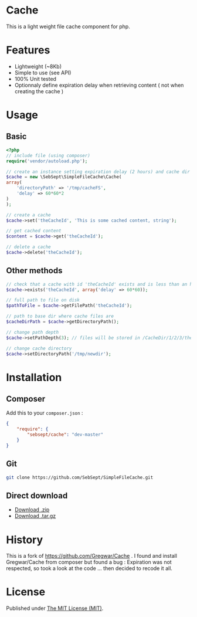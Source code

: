 Cache
=====

This is a light weight file cache component for php. 

Features
========

- Lightweight (~8Kb)
- Simple to use (see API)
- 100% Unit tested
- Optionnaly define expiration delay when retrieving content ( not when creating the cache )

Usage
=====

Basic
-----

```php
<?php
// include file (using composer)
require('vendor/autoload.php');

// create an instance setting expiration delay (2 hours) and cache dir
$cache = new \SebSept\SimpleFileCache\Cache(
array(
    'directoryPath' => '/tmp/cacheFS',
    'delay' => 60*60*2
)
);

// create a cache
$cache->set('theCacheId', 'This is some cached content, string');

// get cached content
$content = $cache->get('theCacheId');

// delete a cache
$cache->delete('theCacheId');
```

Other methods
-------------

```php
// check that a cache with id 'theCacheId' exists and is less than an hour
$cache->exists('theCacheId', array('delay' => 60*60));

// full path to file on disk
$pathToFile = $cache->getFilePath('theCacheId');

// path to base dir where cache files are
$cacheDirPath = $cache->getDirectoryPath();
```

```php
// change path depth
$cache->setPathDepth(3); // files will be stored in /CacheDir/1/2/3/thecachename

// change cache directory
$cache->setDirectoryPath('/tmp/newdir'); 
```

Installation
============

Composer
--------

Add this to your `composer.json` :

```json
{
    "require": {
        "sebsept/cache": "dev-master"
    }
}
```

Git
---

```bash
git clone https://github.com/SebSept/SimpleFileCache.git
```

Direct download
---------------

* [Download .zip](https://github.com/SebSept/SimpleFileCache/archive/master.zip)
* [Download .tar.gz](https://github.com/SebSept/SimpleFileCache/archive/master.tar.gz)

History
=======

This is a fork of https://github.com/Gregwar/Cache . 
I found and install Gregwar/Cache from composer but found a bug :
Expiration was not respected, so took a look at the code ... then decided to recode it all.

License
=======

Published under [The MIT License (MIT)](./LICENSE).
